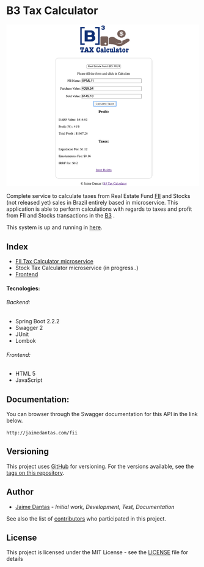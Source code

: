 # B3 Tax Calculator
![FII Tax Calculator](documentation/images/application.png)

Complete service to calculate taxes from Real Estate Fund [FII](http://www.b3.com.br/en_us/products-and-services/trading/equities/real-estate-investment-funds-fii.htm)
 and Stocks (not released yet) sales in Brazil
entirely based in microservice.
This application is able to perform calculations with regards to taxes and 
profit from FII and Stocks transactions in the [B3](http://www.b3.com.br/en_us/)
.

This system is up and running in [here](http://jaimedantas.com/b3).


##  Index
* [FII Tax Calculator microservice](fii-tax-calculator/README.md)
* Stock Tax Calculator microservice (in progress..)
* [Frontend](fii-tax-calculator/README.md)

#### Tecnologies:
###### Backend:
* Spring Boot 2.2.2
* Swagger 2
* JUnit 
* Lombok
###### Frontend:
* HTML 5
* JavaScript

## Documentation:
You can browser through the Swagger documentation for this API in the link below.

`http://jaimedantas.com/fii`

## Versioning
This project uses [GitHub](https://github.com/jaimedantas/fii-tax-calculator) for versioning.
 For the versions available, see the [tags on this repository]().

## Author
* [Jaime Dantas](https://jaimedantas.com/) -  _Initial work, Development, Test, Documentation_

See also the list of [contributors](CONTRIBUTORS.txt) who participated in this project.

## License
This project is licensed under the MIT License - see the [LICENSE](LICENSE) file for details